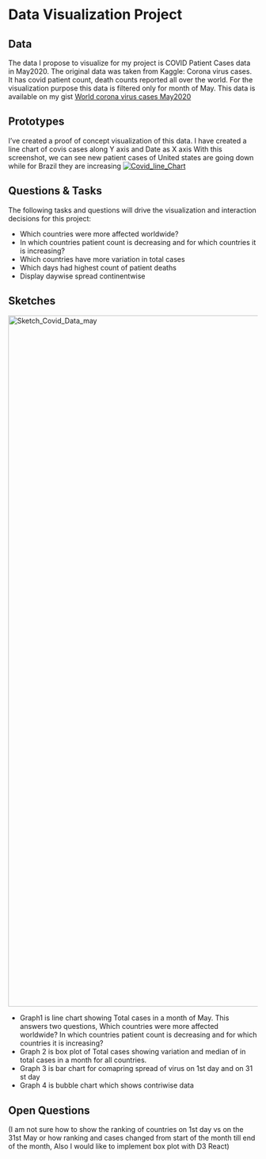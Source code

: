 # Data Visualization Project

## Data
The data I propose to visualize for my project is COVID Patient Cases data in May2020. 
The original data was taken from Kaggle: Corona virus cases. It has covid patient count, death counts reported all over the world. For the visualization purpose this data is filtered only for month of May.
This data is available on my gist [World corona virus cases May2020](https://gist.github.com/manasishrotri/4e43a48d4a8c89f011dbf18b7de28190)


## Prototypes

I’ve created a proof of concept visualization of this data. 
I have created a line chart of covis cases along Y axis and Date as X axis
With this screenshot, we can see new patient cases of United states are going down while for Brazil they are increasing
[![Covid_line_Chart](https://user-images.githubusercontent.com/60999947/94638694-8d1a3b80-02a8-11eb-9ab2-f65007c8fc2c.JPG)](https://vizhub.com/manasishrotri/2a52e358713f40af9002486d5e9ac6d3?edit=files&file=index.html&mode=full)

## Questions & Tasks

The following tasks and questions will drive the visualization and interaction decisions for this project:

 * Which countries were more affected worldwide?
 * In which countries patient count is decreasing and for which countries it is increasing?
 * Which countries have more variation in total cases
 * Which days had highest count of patient deaths
 * Display daywise spread continentwise
 
 
## Sketches

<img width="1394" alt="Sketch_Covid_Data_may" src="https://user-images.githubusercontent.com/60999947/94639033-47aa3e00-02a9-11eb-99c8-d2e09221c4be.png">

* Graph1 is line chart showing Total cases in a month of May. This answers two questions, 
   Which countries were more affected worldwide?
   In which countries patient count is decreasing and for which countries it is increasing?
* Graph 2 is box plot of Total cases showing variation and median of in total cases in a month for all countries.
* Graph 3 is bar chart for comapring spread of virus on 1st day and on 31 st day
* Graph 4 is bubble chart which shows contriwise data


## Open Questions

(I am not sure how to show the ranking of countries on 1st day vs on the 31st May or how ranking and cases changed from start of the month till end of the month, 
Also I would like to implement box plot with D3 React)
